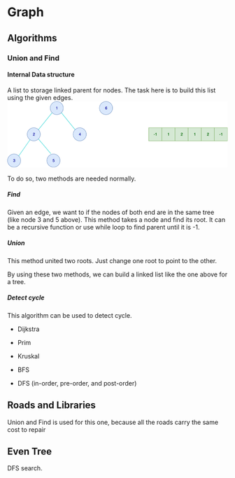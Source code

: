 # Graph
## Algorithms
### Union and Find

#### Internal Data structure
A list to storage linked parent for nodes. The task here
is to build this list using the given edges.
![union_find](images/Union_find.png)

To do so, two methods are needed normally.
##### Find
Given an edge, we want to if the nodes of both end are in the same 
tree (like node 3 and 5 above). This method takes a node and 
find its root. 
It can be a recursive function or use while loop to find 
parent until it is -1. 

##### Union
This method united two roots. Just change one root to point
to the other. 

By using these two methods, we can build a linked list like
the one above for a tree.

##### Detect cycle
This algorithm can be used to detect cycle.

* Dijkstra

* Prim
* Kruskal
* BFS
* DFS (in-order, pre-order, and post-order)

## Roads and Libraries
Union and Find is used for this one, because all the roads carry the
same cost to repair

## Even Tree
DFS search. 
